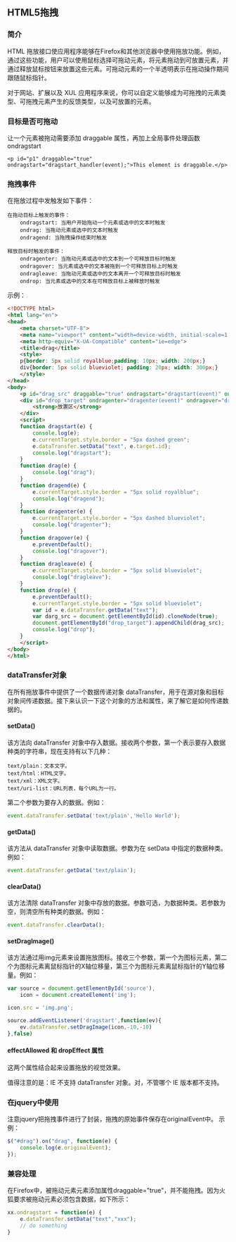 ## HTML5拖拽

### 简介
HTML 拖放接口使应用程序能够在Firefox和其他浏览器中使用拖放功能。例如，通过这些功能，用户可以使用鼠标选择可拖动元素，将元素拖动到可放置元素，并通过释放鼠标按钮来放置这些元素。可拖动元素的一个半透明表示在拖动操作期间跟随鼠标指针。

对于网站、扩展以及 XUL 应用程序来说，你可以自定义能够成为可拖拽的元素类型、可拖拽元素产生的反馈类型，以及可放置的元素。

### 目标是否可拖动
让一个元素被拖动需要添加 draggable 属性，再加上全局事件处理函数ondragstart 
```
<p id="p1" draggable="true" ondragstart="dragstart_handler(event);">This element is draggable.</p>
```

### 拖拽事件
在拖放过程中发触发如下事件：
```
在拖动目标上触发的事件：
    ondragstart: 当用户开始拖动一个元素或选中的文本时触发
    ondrag: 当拖动元素或选中的文本时触发
    ondragend: 当拖拽操作结束时触发 

释放目标时触发的事件：
    ondragenter: 当拖动元素或选中的文本到一个可释放目标时触发
    ondragover: 当元素或选中的文本被拖到一个可释放目标上时触发
    ondragleave: 当拖动元素或选中的文本离开一个可释放目标时触发
    ondrop: 当元素或选中的文本在可释放目标上被释放时触发
```

示例：
```html
<!DOCTYPE html>
<html lang="en">
<head>
    <meta charset="UTF-8">
    <meta name="viewport" content="width=device-width, initial-scale=1.0">
    <meta http-equiv="X-UA-Compatible" content="ie=edge">
    <title>drag</title>
    <style>
    p{border: 5px solid royalblue;padding: 10px; width: 200px;}
    div{border: 5px solid blueviolet; padding: 20px; width: 300px;}
    </style>
</head>
<body>
    <p id="drag_src" draggable="true" ondragstart="dragstart(event)" ondrag="drag(event)" ondragend="dragend(event)">拖动元素到<strong>放置区</strong></p>
    <div id="drop_target" ondragenter="dragenter(event)" ondragover="dragover(event)" ondragleave="dragleave(event)" ondrop="drop(event)">
        <strong>放置区</strong>
    </div>
    <script>
    function dragstart(e) {
        console.log(e);
        e.currentTarget.style.border = "5px dashed green";
        e.dataTransfer.setData("text", e.target.id);
        console.log("dragstart");
    }
    function drag(e) {
        console.log("drag");
    }
    function dragend(e) {
        e.currentTarget.style.border = "5px solid royalblue";
        console.log("dragend");
    }
    function dragenter(e) {
        e.currentTarget.style.border = "5px dashed blueviolet";
        console.log("dragenter");
    }
    function dragover(e) {
        e.preventDefault();
        console.log("dragover");
    }
    function dragleave(e) {
        e.currentTarget.style.border = "5px solid blueviolet";
        console.log("dragleave");
    }
    function drop(e) {
        e.preventDefault();
        e.currentTarget.style.border = "5px solid blueviolet";
        var id = e.dataTransfer.getData("text");
        var darg_src = document.getElementById(id).cloneNode(true);
        document.getElementById("drop_target").appendChild(drag_src);
        console.log("drop");
    }
    </script>
</body>
</html>
```

### dataTransfer对象
在所有拖放事件中提供了一个数据传递对象 dataTransfer，用于在源对象和目标对象间传递数据。接下来认识一下这个对象的方法和属性，来了解它是如何传递数据的。

#### setData()
该方法向 dataTransfer 对象中存入数据。接收两个参数，第一个表示要存入数据种类的字符串，现在支持有以下几种：

    text/plain：文本文字。
    text/html：HTML文字。
    text/xml：XML文字。
    text/uri-list：URL列表，每个URL为一行。
第二个参数为要存入的数据。例如：
```javascript
event.dataTransfer.setData('text/plain','Hello World');
```

#### getData()
该方法从 dataTransfer 对象中读取数据。参数为在 setData 中指定的数据种类。例如：
```javascript
event.dataTransfer.getData('text/plain');
```

#### clearData()
该方法清除 dataTransfer 对象中存放的数据。参数可选，为数据种类。若参数为空，则清空所有种类的数据。例如：
```javascript
event.dataTransfer.clearData();
```

#### setDragImage()
该方法通过用img元素来设置拖放图标。接收三个参数，第一个为图标元素，第二个为图标元素离鼠标指针的X轴位移量，第三个为图标元素离鼠标指针的Y轴位移量。例如：
```javascript
var source = document.getElementById('source'),
    icon = document.createElement('img');

icon.src = 'img.png';

source.addEventListener('dragstart',function(ev){
    ev.dataTransfer.setDragImage(icon,-10,-10)
},false)
```

#### effectAllowed 和 dropEffect 属性
这两个属性结合起来设置拖放的视觉效果。

值得注意的是：IE 不支持 dataTransfer 对象。对，不管哪个 IE 版本都不支持。

### 在jquery中使用
注意jquery把拖拽事件进行了封装，拖拽的原始事件保存在originalEvent中。
示例：
```javascript
$("#drag").on("drag", function(e) {
    console.log(e.originalEvent);
});
```

### 兼容处理
在Firefox中，被拖动元素元素添加属性draggable="true"，并不能拖拽。因为火狐要求被拖动元素必须包含数据，如下所示：
```javascript
xx.ondragstart = function(e) {
    e.dataTransfer.setData("text","xxx");
    // do something
}
```
